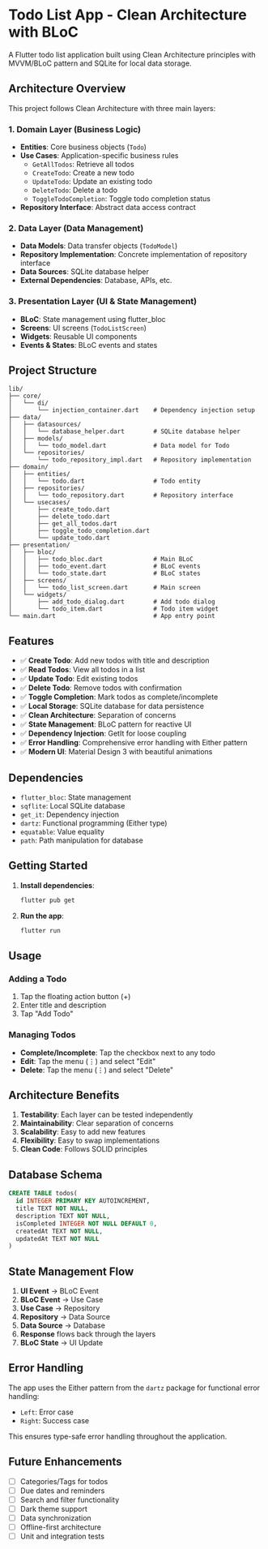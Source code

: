 # Todo List App - Clean Architecture with BLoC

A Flutter todo list application built using Clean Architecture principles with MVVM/BLoC pattern and SQLite for local data storage.

## Architecture Overview

This project follows Clean Architecture with three main layers:

### 1. Domain Layer (Business Logic)

- **Entities**: Core business objects (`Todo`)
- **Use Cases**: Application-specific business rules
  - `GetAllTodos`: Retrieve all todos
  - `CreateTodo`: Create a new todo
  - `UpdateTodo`: Update an existing todo
  - `DeleteTodo`: Delete a todo
  - `ToggleTodoCompletion`: Toggle todo completion status
- **Repository Interface**: Abstract data access contract

### 2. Data Layer (Data Management)

- **Data Models**: Data transfer objects (`TodoModel`)
- **Repository Implementation**: Concrete implementation of repository interface
- **Data Sources**: SQLite database helper
- **External Dependencies**: Database, APIs, etc.

### 3. Presentation Layer (UI & State Management)

- **BLoC**: State management using flutter_bloc
- **Screens**: UI screens (`TodoListScreen`)
- **Widgets**: Reusable UI components
- **Events & States**: BLoC events and states

## Project Structure

```
lib/
├── core/
│   └── di/
│       └── injection_container.dart    # Dependency injection setup
├── data/
│   ├── datasources/
│   │   └── database_helper.dart        # SQLite database helper
│   ├── models/
│   │   └── todo_model.dart             # Data model for Todo
│   └── repositories/
│       └── todo_repository_impl.dart   # Repository implementation
├── domain/
│   ├── entities/
│   │   └── todo.dart                   # Todo entity
│   ├── repositories/
│   │   └── todo_repository.dart        # Repository interface
│   └── usecases/
│       ├── create_todo.dart
│       ├── delete_todo.dart
│       ├── get_all_todos.dart
│       ├── toggle_todo_completion.dart
│       └── update_todo.dart
├── presentation/
│   ├── bloc/
│   │   ├── todo_bloc.dart              # Main BLoC
│   │   ├── todo_event.dart             # BLoC events
│   │   └── todo_state.dart             # BLoC states
│   ├── screens/
│   │   └── todo_list_screen.dart       # Main screen
│   └── widgets/
│       ├── add_todo_dialog.dart        # Add todo dialog
│       └── todo_item.dart              # Todo item widget
└── main.dart                           # App entry point
```

## Features

- ✅ **Create Todo**: Add new todos with title and description
- ✅ **Read Todos**: View all todos in a list
- ✅ **Update Todo**: Edit existing todos
- ✅ **Delete Todo**: Remove todos with confirmation
- ✅ **Toggle Completion**: Mark todos as complete/incomplete
- ✅ **Local Storage**: SQLite database for data persistence
- ✅ **Clean Architecture**: Separation of concerns
- ✅ **State Management**: BLoC pattern for reactive UI
- ✅ **Dependency Injection**: GetIt for loose coupling
- ✅ **Error Handling**: Comprehensive error handling with Either pattern
- ✅ **Modern UI**: Material Design 3 with beautiful animations

## Dependencies

- `flutter_bloc`: State management
- `sqflite`: Local SQLite database
- `get_it`: Dependency injection
- `dartz`: Functional programming (Either type)
- `equatable`: Value equality
- `path`: Path manipulation for database

## Getting Started

1. **Install dependencies**:

   ```bash
   flutter pub get
   ```

2. **Run the app**:
   ```bash
   flutter run
   ```

## Usage

### Adding a Todo

1. Tap the floating action button (+)
2. Enter title and description
3. Tap "Add Todo"

### Managing Todos

- **Complete/Incomplete**: Tap the checkbox next to any todo
- **Edit**: Tap the menu (⋮) and select "Edit"
- **Delete**: Tap the menu (⋮) and select "Delete"

## Architecture Benefits

1. **Testability**: Each layer can be tested independently
2. **Maintainability**: Clear separation of concerns
3. **Scalability**: Easy to add new features
4. **Flexibility**: Easy to swap implementations
5. **Clean Code**: Follows SOLID principles

## Database Schema

```sql
CREATE TABLE todos(
  id INTEGER PRIMARY KEY AUTOINCREMENT,
  title TEXT NOT NULL,
  description TEXT NOT NULL,
  isCompleted INTEGER NOT NULL DEFAULT 0,
  createdAt TEXT NOT NULL,
  updatedAt TEXT NOT NULL
)
```

## State Management Flow

1. **UI Event** → BLoC Event
2. **BLoC Event** → Use Case
3. **Use Case** → Repository
4. **Repository** → Data Source
5. **Data Source** → Database
6. **Response** flows back through the layers
7. **BLoC State** → UI Update

## Error Handling

The app uses the Either pattern from the `dartz` package for functional error handling:

- `Left`: Error case
- `Right`: Success case

This ensures type-safe error handling throughout the application.

## Future Enhancements

- [ ] Categories/Tags for todos
- [ ] Due dates and reminders
- [ ] Search and filter functionality
- [ ] Dark theme support
- [ ] Data synchronization
- [ ] Offline-first architecture
- [ ] Unit and integration tests
